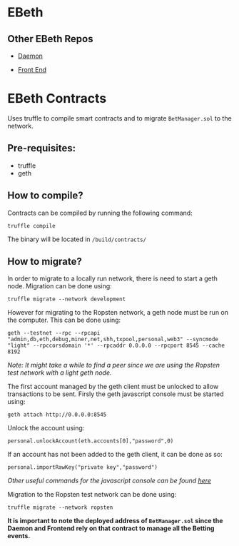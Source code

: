 # EBeth

## Other EBeth Repos
* [Daemon](https://github.com/swapnilraj/EBeth-daemon)

* [Front End](https://github.com/swapnilraj/EBeth-frontend)

# EBeth Contracts

Uses truffle to compile smart contracts and to migrate `BetManager.sol` to the network.

## Pre-requisites:
* truffle
* geth

## How to compile?
Contracts can be compiled by running the following command:

```
truffle compile
```

The binary will be located in `/build/contracts/`

## How to migrate?
In order to migrate to a locally run network, there is need to start a geth node. Migration can be done using:

```
truffle migrate --network development
```

However for migrating to the Ropsten network, a geth node must be run on the computer. This can be done using:
```
geth --testnet --rpc --rpcapi "admin,db,eth,debug,miner,net,shh,txpool,personal,web3" --syncmode "light" --rpccorsdomain '*' --rpcaddr 0.0.0.0 --rpcport 8545 --cache 8192
```
_Note:  It might take a while to find a peer since we are using the Ropsten test network with a light geth node._

The first account managed by the geth client must be unlocked to allow transactions to be sent. Firsly the geth javascript console must be started using:

```
geth attach http://0.0.0.0:8545
```

Unlock the account using:

```
personal.unlockAccount(eth.accounts[0],"password",0)
```

If an account has not been added to the geth client, it can be done as so:

```
personal.importRawKey("private key","password")
```

_Other useful commands for the javascript console can be found [here](https://github.com/ethereum/go-ethereum/wiki/Management-APIs)_

Migration to the Ropsten test network can be done using:
```
truffle migrate --network ropsten
```

__It is important to note the deployed address of `BetManager.sol` since the Daemon and Frontend rely on that contract to manage all the Betting events.__

